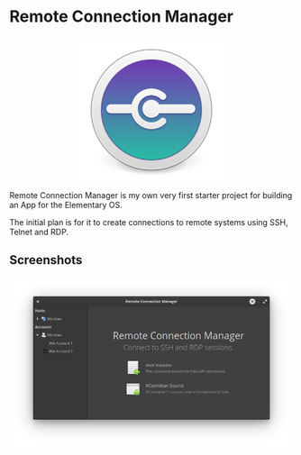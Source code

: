 # Remote Connection Manager

<p align="center">
    <img src="data/icons/128/com.github.rippieuk.rconnman.svg" alt="AppIcon" />
</p>

Remote Connection Manager is my own very first starter project for building an App for the Elementary OS. 

The initial plan is for it to create connections to remote systems using SSH, Telnet and RDP.

## Screenshots
![Screenshot](data/rconnman_screenshot.png)
